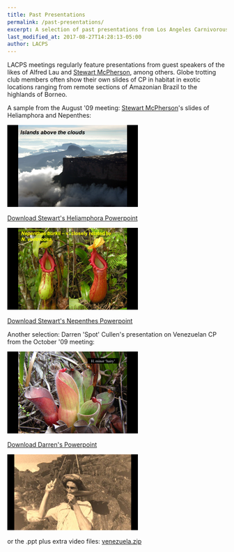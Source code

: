 ```yaml
---
title: Past Presentations
permalink: /past-presentations/
excerpt: A selection of past presentations from Los Angeles Carnivorous Plant Society meetings.
last_modified_at: 2017-08-27T14:28:13-05:00
author: LACPS
---
```


LACPS meetings regularly feature presentations from guest speakers of the likes of Alfred Lau and <a href="http://www.redfernnaturalhistory.com/">Stewart McPherson</a>, among others. Globe trotting club members often show their own slides of CP in habitat in exotic locations ranging from remote sections of Amazonian Brazil to the highlands of Borneo.

A sample from the August '09 meeting: <a href="http://www.redfernnaturalhistory.com/">Stewart McPherson</a>'s slides of Heliamphora and Nepenthes:

<a href="/sites/default/files/past_presentation_files/heliamphora.ppt"><img src="/sites/default/files/photos/heliamphorappt.png" class="profile" alt="heliamphorappt.png" /></a>

<a href="/sites/default/files/past_presentation_files/heliamphora.ppt">Download Stewart's Heliamphora Powerpoint</a>

<a href="/sites/default/files/past_presentation_files/less_well_known_nepenthes.ppt"><img src="/sites/default/files/photos/little-known_nepenthesppt.png" class="profile" alt="little-known_nepenthesppt.png" /></a>

<a href="/sites/default/files/past_presentation_files/less_well_known_nepenthes.ppt">Download Stewart's Nepenthes Powerpoint</a>

Another selection: Darren 'Spot' Cullen's presentation on Venezuelan CP from the October '09 meeting:

<a href="/sites/default/files/past_presentation_files/VENEZUELA.ppt"><img src="/sites/default/files/photos/venezuela.png" class="profile" alt="venezuela.png" /></a>

<a href="/sites/default/files/past_presentation_files/VENEZUELA.ppt">Download Darren's Powerpoint</a>

<a href="/sites/default/files/past_presentation_files/venezuela.zip"><img src="/sites/default/files/photos/venezuela-extras.png" class="profile" alt="venezuela-extras.png" /></a>

or the .ppt plus extra video files: <a href="/sites/default/files/past_presentation_files/venezuela.zip">venezuela.zip</a>

